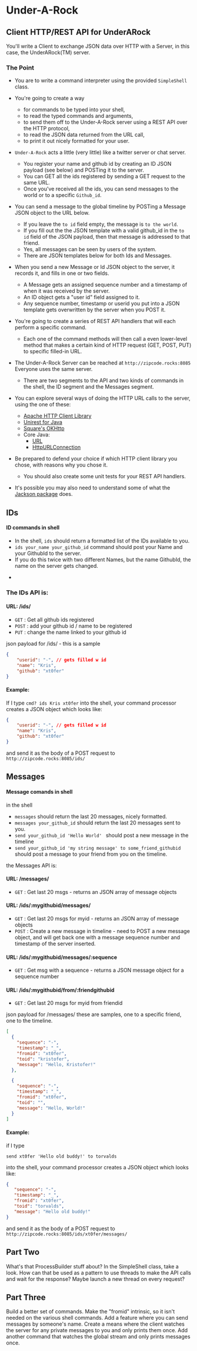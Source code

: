 # Under-A-Rock

## Client HTTP/REST API for UnderARock

You'll write a Client to exchange JSON data over HTTP with a Server, in this case, the UnderARock(TM) server.

### The Point

* You are to write a command interpreter using the provided `SimpleShell` class.
* You're going to create a way
	* for commands to be typed into your shell,
	* to read the typed commands and arguments,
	* to send them off to the Under-A-Rock server using a REST API over the HTTP protocol,
	* to read the JSON data returned from the URL call,
	* to print it out nicely formatted for your user. 

* `Under-A-Rock` acts a little (very little) like a twitter server or chat server.
	* You register your name and github id by creating an ID JSON payload (see below) and POSTing it to the server.
	* You can GET all the ids registered by sending a GET request to the same URL.
	* Once you've received all the ids, you can send messages to the world or to a specific `Github_id`.



* You can send a message to the global timeline by POSTing a Message JSON object to the URL below.
	* If you leave the `to id` field empty, the message is `to the world`.
	* If you fill out the the JSON template with a valid github_id in the `to id` field of the JSON payload, then that message is addressed to that friend.
	* Yes, all messages can be seen by users of the system.
	* There are JSON templates below for both Ids and Messages.



* When you send a new Message or Id JSON object to the server, it records it, and fills in one or two fields. 
	* A Message gets an assigned sequence number and a timestamp of when it was received by the server.
	* An ID object gets a "user id" field assigned to it.
	* Any sequence number, timestamp or userid you put into a JSON template gets overwritten by the server when you POST it. 



* You're going to create a series of REST API handlers that will each perform a 
specific command.
	* Each one of the command methods will then call a even lower-level method that makes a certain kind of HTTP request (GET, POST, PUT) to specific filled-in URL.

* The Under-A-Rock Server can be reached at `http://zipcode.rocks:8085` Everyone uses the same server. 		
	* There are two segments to the API and two kinds of commands in the shell, the ID segment and the Messages segment.


* You can explore several ways of doing the HTTP URL calls to the server, using the one of these:
	* [Apache HTTP Client Library](http://hc.apache.org/httpcomponents-client-ga/index.html)
	* [Unirest for Java](http://unirest.io/java.html)
	* [Square's OKHttp](https://github.com/square/okhttp)
	* Core Java:
		* [URL](https://docs.oracle.com/javase/8/docs/api/java/net/URL.html)
		* [HttpURLConnection](https://docs.oracle.com/javase/8/docs/api/java/net/HttpURLConnection.html)

* Be prepared to defend your choice if which HTTP client library you chose, with reasons why you chose it.
	* You should also create some unit tests for your REST API handlers.

* It's possible you may also need to understand some of what the [Jackson package](https://github.com/FasterXML/jackson) does.

## IDs

#### ID commands in shell

* In the shell, `ids` should return a formatted list of the IDs available to you.
* `ids your_name your_github_id` command should post your Name and your GithubId to the server.
* If you do this twice with two different Names, but the name GithubId, the name on the server gets changed.

-
### The IDs API is:

#### URL: /ids/

* `GET` : Get all github ids registered
* `POST` : add your github id / name to be registered
* `PUT` : change the name linked to your github id

json payload for /ids/ - this is a sample

```json
{
    "userid": "-", // gets filled w id
    "name": "Kris",
    "github": "xt0fer"
}
```
 
#### Example: 

If I type `cmd? ids Kris xt0fer` into the shell, your command processor creates a JSON object which looks like:

 ```json
 {
     "userid": "-", // gets filled w id
     "name": "Kris",
     "github": "xt0fer"
 }
 ```
and send it as the body of a POST request to  `http://zipcode.rocks:8085/ids/`

 
## Messages

#### Message comands in shell
in the shell
* `messages` should return the last 20 messages, nicely formatted.
* `messages your_github_id` should return the last 20 messages sent to you.
* `send your_github_id 'Hello World' ` should post a new message in the timeline
* `send your_github_id 'my string message' to some_friend_githubid` should post a message to your friend from you on the timeline.

the Messages API is:

#### URL: /messages/
* `GET` : Get last 20 msgs - returns an JSON array of message objects

#### URL: /ids/:mygithubid/messages/
* `GET` : Get last 20 msgs for myid  - returns an JSON array of message objects
* `POST` : Create a new message in timeline - need to POST a new message object, and will get back one with a message sequence number and timestamp of the server inserted.

#### URL: /ids/:mygithubid/messages/:sequence
* `GET` : Get msg with a sequence  - returns a JSON message object for a sequence number

#### URL: /ids/:mygithubid/from/:friendgithubid
* `GET` : Get last 20 msgs for myid from friendid

json payload for /messages/ these are samples, one to a specific friend, one to the timeline.

```json
[
  {
    "sequence": "-",
    "timestamp": "_",
    "fromid": "xt0fer",
    "toid": "kristofer",
    "message": "Hello, Kristofer!"
  },

  {
    "sequence": "-",
    "timestamp": "_",
    "fromid": "xt0fer",
    "toid": "",
    "message": "Hello, World!"
  }
]
```

#### Example: 
 
if I type 
``` cmd?
send xt0fer 'Hello old buddy!' to torvalds
```
into the shell, your command processor creates a JSON object which looks like:

 ```json
{
	"sequence": "-",
	"timestamp": "_",
	"fromid": "xt0fer",
	"toid": "torvalds",
	"message": "Hello old buddy!"
}
 ```
and send it as the body of a POST request to  `http://zipcode.rocks:8085/ids/xt0fer/messages/`



## Part Two

What's that ProcessBuilder stuff about? In the SimpleShell class, take a look. How can that be used
as a pattern to use threads to make the API calls and wait for the response? Maybe launch a new thread on every request?

## Part Three

Build a better set of commands. Make the "fromid" intrinsic, so it isn't needed on the various shell commands.
Add a feature where you can send messages by someone's name. Create a means where the client watches the server for 
any private messages to you and only prints them once. 
Add another command that watches the global stream and only prints messages once.




